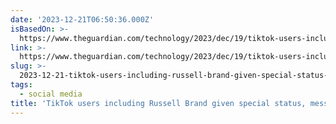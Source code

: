 ```yaml
---
date: '2023-12-21T06:50:36.000Z'
isBasedOn: >-
  https://www.theguardian.com/technology/2023/dec/19/tiktok-users-including-russell-brand-given-special-status-messages-show?CMP=Share_AndroidApp_Other
link: >-
  https://www.theguardian.com/technology/2023/dec/19/tiktok-users-including-russell-brand-given-special-status-messages-show?CMP=Share_AndroidApp_Other
slug: >-
  2023-12-21-tiktok-users-including-russell-brand-given-special-status-messages-show
tags:
  - social media
title: 'TikTok users including Russell Brand given special status, messages show'
---
```


